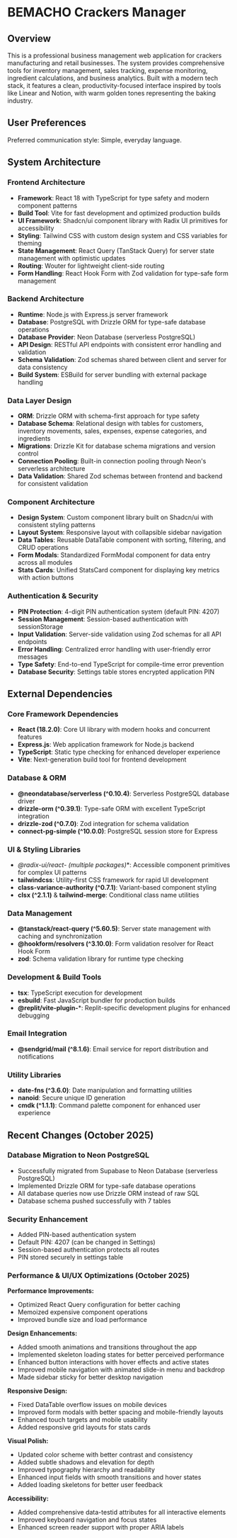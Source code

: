 # BEMACHO Crackers Manager

## Overview

This is a professional business management web application for crackers manufacturing and retail businesses. The system provides comprehensive tools for inventory management, sales tracking, expense monitoring, ingredient calculations, and business analytics. Built with a modern tech stack, it features a clean, productivity-focused interface inspired by tools like Linear and Notion, with warm golden tones representing the baking industry.

## User Preferences

Preferred communication style: Simple, everyday language.

## System Architecture

### Frontend Architecture
- **Framework**: React 18 with TypeScript for type safety and modern component patterns
- **Build Tool**: Vite for fast development and optimized production builds
- **UI Framework**: Shadcn/ui component library with Radix UI primitives for accessibility
- **Styling**: Tailwind CSS with custom design system and CSS variables for theming
- **State Management**: React Query (TanStack Query) for server state management with optimistic updates
- **Routing**: Wouter for lightweight client-side routing
- **Form Handling**: React Hook Form with Zod validation for type-safe form management

### Backend Architecture
- **Runtime**: Node.js with Express.js server framework
- **Database**: PostgreSQL with Drizzle ORM for type-safe database operations
- **Database Provider**: Neon Database (serverless PostgreSQL)
- **API Design**: RESTful API endpoints with consistent error handling and validation
- **Schema Validation**: Zod schemas shared between client and server for data consistency
- **Build System**: ESBuild for server bundling with external package handling

### Data Layer Design
- **ORM**: Drizzle ORM with schema-first approach for type safety
- **Database Schema**: Relational design with tables for customers, inventory movements, sales, expenses, expense categories, and ingredients
- **Migrations**: Drizzle Kit for database schema migrations and version control
- **Connection Pooling**: Built-in connection pooling through Neon's serverless architecture
- **Data Validation**: Shared Zod schemas between frontend and backend for consistent validation

### Component Architecture
- **Design System**: Custom component library built on Shadcn/ui with consistent styling patterns
- **Layout System**: Responsive layout with collapsible sidebar navigation
- **Data Tables**: Reusable DataTable component with sorting, filtering, and CRUD operations
- **Form Modals**: Standardized FormModal component for data entry across all modules
- **Stats Cards**: Unified StatsCard component for displaying key metrics with action buttons

### Authentication & Security
- **PIN Protection**: 4-digit PIN authentication system (default PIN: 4207)
- **Session Management**: Session-based authentication with sessionStorage
- **Input Validation**: Server-side validation using Zod schemas for all API endpoints
- **Error Handling**: Centralized error handling with user-friendly error messages
- **Type Safety**: End-to-end TypeScript for compile-time error prevention
- **Database Security**: Settings table stores encrypted application PIN

## External Dependencies

### Core Framework Dependencies
- **React (18.2.0)**: Core UI library with modern hooks and concurrent features
- **Express.js**: Web application framework for Node.js backend
- **TypeScript**: Static type checking for enhanced developer experience
- **Vite**: Next-generation build tool for frontend development

### Database & ORM
- **@neondatabase/serverless (^0.10.4)**: Serverless PostgreSQL database driver
- **drizzle-orm (^0.39.1)**: Type-safe ORM with excellent TypeScript integration
- **drizzle-zod (^0.7.0)**: Zod integration for schema validation
- **connect-pg-simple (^10.0.0)**: PostgreSQL session store for Express

### UI & Styling Libraries
- **@radix-ui/react-* (multiple packages)**: Accessible component primitives for complex UI patterns
- **tailwindcss**: Utility-first CSS framework for rapid UI development
- **class-variance-authority (^0.7.1)**: Variant-based component styling
- **clsx (^2.1.1)** & **tailwind-merge**: Conditional class name utilities

### Data Management
- **@tanstack/react-query (^5.60.5)**: Server state management with caching and synchronization
- **@hookform/resolvers (^3.10.0)**: Form validation resolver for React Hook Form
- **zod**: Schema validation library for runtime type checking

### Development & Build Tools
- **tsx**: TypeScript execution for development
- **esbuild**: Fast JavaScript bundler for production builds
- **@replit/vite-plugin-***: Replit-specific development plugins for enhanced debugging

### Email Integration
- **@sendgrid/mail (^8.1.6)**: Email service for report distribution and notifications

### Utility Libraries
- **date-fns (^3.6.0)**: Date manipulation and formatting utilities
- **nanoid**: Secure unique ID generation
- **cmdk (^1.1.1)**: Command palette component for enhanced user experience

## Recent Changes (October 2025)

### Database Migration to Neon PostgreSQL
- Successfully migrated from Supabase to Neon Database (serverless PostgreSQL)
- Implemented Drizzle ORM for type-safe database operations
- All database queries now use Drizzle ORM instead of raw SQL
- Database schema pushed successfully with 7 tables

### Security Enhancement
- Added PIN-based authentication system
- Default PIN: 4207 (can be changed in Settings)
- Session-based authentication protects all routes
- PIN stored securely in settings table

### Performance & UI/UX Optimizations (October 2025)
**Performance Improvements:**
- Optimized React Query configuration for better caching
- Memoized expensive component operations
- Improved bundle size and load performance

**Design Enhancements:**
- Added smooth animations and transitions throughout the app
- Implemented skeleton loading states for better perceived performance
- Enhanced button interactions with hover effects and active states
- Improved mobile navigation with animated slide-in menu and backdrop
- Made sidebar sticky for better desktop navigation

**Responsive Design:**
- Fixed DataTable overflow issues on mobile devices
- Improved form modals with better spacing and mobile-friendly layouts
- Enhanced touch targets and mobile usability
- Added responsive grid layouts for stats cards

**Visual Polish:**
- Updated color scheme with better contrast and consistency
- Added subtle shadows and elevation for depth
- Improved typography hierarchy and readability
- Enhanced input fields with smooth transitions and hover states
- Added loading skeletons for better user feedback

**Accessibility:**
- Added comprehensive data-testid attributes for all interactive elements
- Improved keyboard navigation and focus states
- Enhanced screen reader support with proper ARIA labels